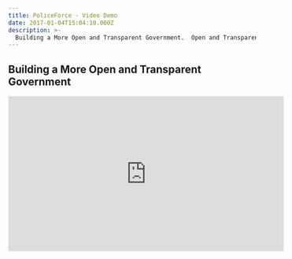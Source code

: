 ```yaml
---
title: PoliceForce - Video Demo
date: 2017-01-04T15:04:10.000Z
description: >-
  Building a More Open and Transparent Government.  Open and Transparent Policing is a the process of providing Police Departments with the infrastructure to be Open Transparent. 
---
```

## Building a More Open and Transparent Government
<iframe width="560" height="315" src="https://www.youtube.com/embed/Ey_e-9ajyeU" frameborder="0" allow="autoplay; encrypted-media" allowfullscreen></iframe>
